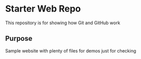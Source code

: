 # Starter Web Repo

This repository is for showing how Git and GitHub work

## Purpose

Sample website with plenty of files for demos
just for checking

